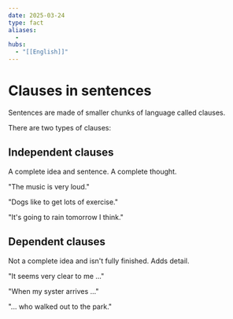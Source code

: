 ```yaml
---
date: 2025-03-24
type: fact
aliases:
  -
hubs:
  - "[[English]]"
---
```


# Clauses in sentences

Sentences are made of smaller chunks of language called clauses.

There are two types of clauses:

## Independent clauses
A complete idea and sentence. A complete thought.

"The music is very loud."

"Dogs like to get lots of exercise."

"It's going to rain tomorrow I think."

## Dependent clauses
Not a complete idea and isn't fully finished. Adds detail.

"It seems very clear to me ..."

"When my syster arrives ..."

"... who walked out to the park."

